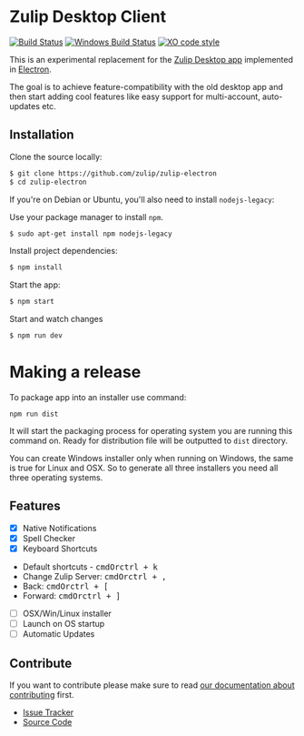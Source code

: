# Zulip Desktop Client 
[![Build Status](https://travis-ci.org/zulip/zulip-electron.svg?branch=master)](https://travis-ci.org/zulip/zulip-electron)
[![Windows Build Status](https://ci.appveyor.com/api/projects/status/github/zulip/zulip-electron?branch=master&svg=true)](https://ci.appveyor.com/project/akashnimare/zulip-electron/branch/master)
[![XO code style](https://img.shields.io/badge/code_style-XO-5ed9c7.svg)](https://github.com/sindresorhus/xo)

This is an experimental replacement for the [Zulip Desktop
app](https://github.com/zulip/zulip-desktop) implemented in
[Electron](http://electron.atom.io/).

The goal is to achieve feature-compatibility with the old desktop app
and then start adding cool features like easy support for
multi-account, auto-updates etc.

## Installation

Clone the source locally:

```sh
$ git clone https://github.com/zulip/zulip-electron
$ cd zulip-electron
```
If you're on Debian or Ubuntu, you'll also need to install
`nodejs-legacy`:

Use your package manager to install `npm`.

```sh
$ sudo apt-get install npm nodejs-legacy
```

Install project dependencies:

```sh
$ npm install
```
Start the app:

```sh
$ npm start
```

Start and watch changes  

```sh
$ npm run dev
```
# Making a release

To package app into an installer use command:
```
npm run dist
```
It will start the packaging process for operating system you are running this command on. Ready for distribution file will be outputted to `dist` directory.

You can create Windows installer only when running on Windows, the same is true for Linux and OSX. So to generate all three installers you need all three operating systems.


## Features

- [x] Native Notifications
- [x] Spell Checker
- [x] Keyboard Shortcuts
- Default shortcuts - <kbd>cmdOrctrl + k </kbd>
- Change Zulip Server: <kbd>cmdOrctrl + ,</kbd>
- Back: <kbd>cmdOrctrl + [</kbd>
- Forward: <kbd>cmdOrctrl + ]</kbd>
- [ ] OSX/Win/Linux installer
- [ ] Launch on OS startup
- [ ] Automatic Updates

## Contribute

If you want to contribute please make sure to read [our documentation about contributing](./CONTRIBUTING.md) first.

* [Issue Tracker](https://github.com/zulip/zulip-electron/issues)
* [Source Code](https://github.com/zulip/zulip-electron/)
